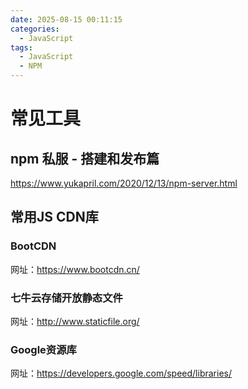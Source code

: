 ```yaml
---
date: 2025-08-15 00:11:15
categories:
  - JavaScript
tags:
  - JavaScript
  - NPM
---
```


# 常见工具

## npm 私服 - 搭建和发布篇

<https://www.yukapril.com/2020/12/13/npm-server.html>

## 常用JS CDN库

### BootCDN

网址：<https://www.bootcdn.cn/>

### 七牛云存储开放静态文件

网址：<http://www.staticfile.org/>

### Google资源库

网址：<https://developers.google.com/speed/libraries/>